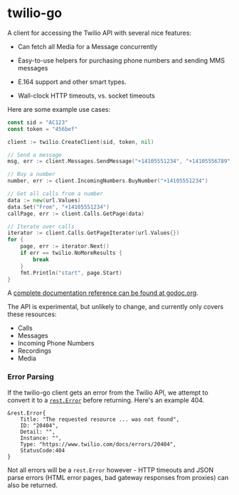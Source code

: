 # twilio-go

A client for accessing the Twilio API with several nice features:

- Can fetch all Media for a Message concurrently

- Easy-to-use helpers for purchasing phone numbers and sending MMS messages

- E.164 support and other smart types.

- Wall-clock HTTP timeouts, vs. socket timeouts

Here are some example use cases:

```go
const sid = "AC123"
const token = "456bef"

client := twilio.CreateClient(sid, token, nil)

// Send a message
msg, err := client.Messages.SendMessage("+14105551234", "+14105556789", "Sent via go :) ✓", nil)

// Buy a number
number, err := client.IncomingNumbers.BuyNumber("+14105551234")

// Get all calls from a number
data := new(url.Values)
data.Set("From", "+14105551234")
callPage, err := client.Calls.GetPage(data)

// Iterate over calls
iterator := client.Calls.GetPageIterator(url.Values{})
for {
    page, err := iterator.Next()
    if err == twilio.NoMoreResults {
        break
    }
    fmt.Println("start", page.Start)
}
```

A [complete documentation reference can be found at
godoc.org](https://godoc.org/github.com/kevinburke/twilio-go).

The API is experimental, but unlikely to change, and currently only covers
these resources:

- Calls
- Messages
- Incoming Phone Numbers
- Recordings
- Media

### Error Parsing

If the twilio-go client gets an error from
the Twilio API, we attempt to convert it to a
[`rest.Error`](https://godoc.org/github.com/kevinburke/rest#Error) before
returning. Here's an example 404.

```
&rest.Error{
    Title: "The requested resource ... was not found",
    ID: "20404",
    Detail: "",
    Instance: "",
    Type: "https://www.twilio.com/docs/errors/20404",
    StatusCode:404
}
```

Not all errors will be a `rest.Error` however - HTTP timeouts and JSON parse
errors (HTML error pages, bad gateway responses from proxies) can also be
returned.
